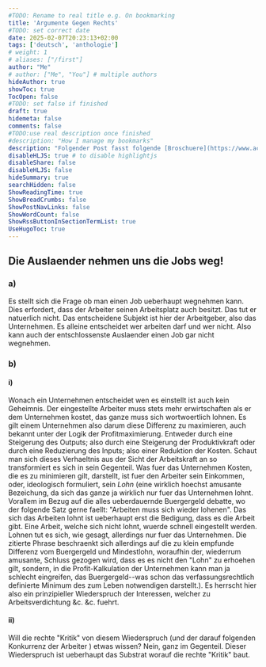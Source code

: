 ```yaml
---
#TODO: Rename to real title e.g. On bookmarking
title: 'Argumente Gegen Rechts'
#TODO: set correct date
date: 2025-02-07T20:23:13+02:00
tags: ['deutsch', 'anthologie']
# weight: 1
# aliases: ["/first"]
author: "Me"
# author: ["Me", "You"] # multiple authors
hideAuthor: true
showToc: true
TocOpen: false
#TODO: set false if finished
draft: true
hidemeta: false
comments: false
#TODO:use real description once finished
#description: "How I manage my bookmarks"
description: "Folgender Post fasst folgende [Broschuere](https://www.academia.edu/attachments/74649685/download_file?s=portfolio) in eigenen Worten zusammen um sich die Argumente klar zu machen, was, so zumindest der Plan, diese auf Dauer im Gedaechtnis verankeren und eine freie und eigene Reproduktion im Altag vereinfachen soll"
disableHLJS: true # to disable highlightjs
disableShare: false
disableHLJS: false
hideSummary: true
searchHidden: false
ShowReadingTime: true
ShowBreadCrumbs: false
ShowPostNavLinks: false
ShowWordCount: false
ShowRssButtonInSectionTermList: true
UseHugoToc: true
---
```

<!--TODO: Text von KI gendern lassen -->
## Die Auslaender nehmen uns die Jobs weg!

### a)

Es stellt sich die Frage ob man einen Job ueberhaupt wegnehmen kann.
Dies erfordert, dass der Arbeiter seinen Arbeitsplatz auch besitzt.
Das tut er natuerlich nicht. Das entscheidene Subjekt ist hier der Arbeitgeber, also das Unternehmen. 
Es alleine entscheidet wer arbeiten darf und wer nicht.
Also kann auch der entschlossenste Auslaender einen Job gar nicht wegnehmen.

### b)

#### i)

Wonach ein Unternehmen entscheidet wen es einstellt ist auch kein Geheimnis. 
Der eingestellte Arbeiter muss stets mehr erwirtschaften als er dem Unternehmen kostet, das ganze muss sich wortwoertlich lohnen.
Es gilt einem Unternehmen also darum diese Differenz zu maximieren, auch bekannt unter der Logik der Profitmaximierung.
Entweder durch eine Steigerung des Outputs; also durch eine Steigerung der Produktivkraft oder durch eine Reduzierung des Inputs; also einer Reduktion der Kosten.
Schaut man sich dieses Verhaeltnis aus der Sicht der Arbeitskraft an so
transformiert es sich in sein Gegenteil. Was fuer das Unternehmen Kosten, die
es zu minimieren gilt, darstellt, ist fuer den Arbeiter sein Einkommen, oder,
ideologisch formuliert, sein *Lohn* (eine wirklich hoechst amusante Bezeichung,
da sich das ganze ja wirklich nur fuer das Unternehmen lohnt. Vorallem im Bezug
auf die alles ueberdauernde Buergergeld debatte, wo der folgende Satz gerne
faellt: "Arbeiten muss sich wieder lohenen". Das sich das Arbeiten lohnt ist
ueberhaupt erst die Bedigung, dass es die Arbeit gibt. Eine Arbeit, welche sich
nicht lohnt, wuerde schnell eingestellt werden. Lohnen tut es sich, wie gesagt,
allerdings nur fuer das Unternehmen. Die zitierte Phrase beschraenkt sich
allerdings auf die zu klein empfunde Differenz vom Buergergeld und Mindestlohn,
woraufhin der, wiederrum amusante, Schluss gezogen wird, dass es es nicht den
"Lohn" zu erhoehen gilt, sondern, in die Profit-Kalkulation der Unternehmen kann man ja schlecht eingreifen, das Buergergeld--was schon das
verfassungsrechtlich definierte Minimum des zum Leben notwendigen darstellt.).
Es herrscht hier also ein prinzipieller Wiederspruch der Interessen,
welcher zu Arbeitsverdichtung &c. &c. fuehrt.
<!--TODO: das fallen halt leute hinten rueber -->

#### ii)

Will die rechte "Kritik" von diesem Wiederspruch (und der darauf folgenden Konkurrenz der Arbeiter <!--TODO:Folgt das wirklich daraus? Wenn ja, warum  -->
) etwas wissen? 
Nein, ganz im Gegenteil. Dieser Wiederspruch ist ueberhaupt das Substrat worauf die rechte "Kritik" baut.
